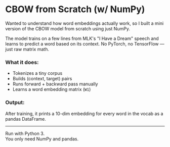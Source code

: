 # CBOW from Scratch (w/ NumPy)

Wanted to understand how word embeddings actually work, so I built a mini version of the CBOW model from scratch using just NumPy.

The model trains on a few lines from MLK's "I Have a Dream" speech and learns to predict a word based on its context. No PyTorch, no TensorFlow — just raw matrix math.

### What it does:
- Tokenizes a tiny corpus
- Builds (context, target) pairs
- Runs forward + backward pass manually
- Learns a word embedding matrix (`W1`)

### Output:
After training, it prints a 10-dim embedding for every word in the vocab as a pandas DataFrame.

---

Run with Python 3.  
You only need NumPy and pandas.

